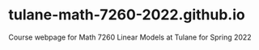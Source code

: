 # tulane-math-7260-2022.github.io
Course webpage for Math 7260 Linear Models at Tulane for Spring 2022
